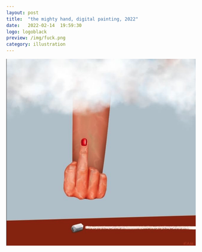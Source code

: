 ```yaml
---
layout: post
title:  "the mighty hand, digital painting, 2022"
date:   2022-02-14  19:59:30
logo: logoblack
preview: /img/fuck.png
category: illustration
---
```


![christine lagarde](/img/fuck.png) 



